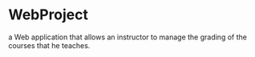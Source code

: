 # WebProject
a Web application that allows an instructor to manage the  grading of the courses that he teaches. 

